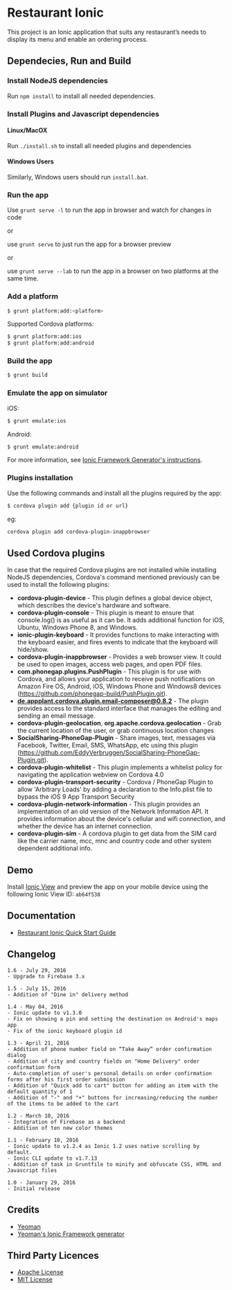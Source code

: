 # Restaurant Ionic
This project is an Ionic application that suits any restaurant’s needs to display its menu and enable an ordering process.

## Dependecies, Run and Build

### Install NodeJS dependencies

Run `npm install` to install all needed dependencies.

### Install Plugins and Javascript dependencies
#### Linux/MacOX
Run `./install.sh` to install all needed plugins and dependencies

#### Windows Users
Similarly, Windows users should run `install.bat`.

### Run the app
Use `grunt serve -l` to run the app in browser and watch for changes in code

or

use `grunt serve` to just run the app for a browser preview

or

use `grunt serve --lab` to run the app in a browser on two platforms at the same time.

### Add a platform

```bash
$ grunt platform:add:<platform>
```

Supported Cordova platforms:

```bash
$ grunt platform:add:ios
$ grunt platform:add:android
```

### Build the app

```bash
$ grunt build
```

### Εmulate the app on simulator
iOS:

```bash
$ grunt emulate:ios
```

Android:

```bash
$ grunt emulate:android
```

For more information, see [Ionic Framework Generator's instructions](https://github.com/diegonetto/generator-ionic).

### Plugins installation

Use the following commands and install all the plugins required by the app:
```bash
$ cordova plugin add {plugin id or url}
```

eg:

```bash
cordova plugin add cordova-plugin-inappbrowser
```

## Used Cordova plugins
In case that the required Cordova plugins are not installed while installing NodeJS dependencies, Cordova's command mentioned previously can be used to install the following plugins:

* **cordova-plugin-device** - This plugin defines a global device object, which describes the device's hardware and software.
* **cordova-plugin-console** - This plugin is meant to ensure that console.log() is as useful as it can be. It adds additional function for iOS, Ubuntu, Windows Phone 8, and Windows.
* **ionic-plugin-keyboard** - It provides functions to make interacting with the keyboard easier, and fires events to indicate that the keyboard will hide/show.
* **cordova-plugin-inappbrowser** - Provides a web browser view. It could be used to open images, access web pages, and open PDF files.
* **com.phonegap.plugins.PushPlugin** - This plugin is for use with Cordova, and allows your application to receive push notifications on Amazon Fire OS, Android, iOS, Windows Phone and Windows8 devices (https://github.com/phonegap-build/PushPlugin.git).
* **de.appplant.cordova.plugin.email-composer@0.8.2** - The plugin provides access to the standard interface that manages the editing and sending an email message.
* **cordova-plugin-geolocation**, **org.apache.cordova.geolocation** - Grab the current location of the user, or grab continuous location changes
* **SocialSharing-PhoneGap-Plugin** - Share images, text, messages via Facebook, Twitter, Email, SMS, WhatsApp, etc using this plugin (https://github.com/EddyVerbruggen/SocialSharing-PhoneGap-Plugin.git).
* **cordova-plugin-whitelist** - This plugin implements a whitelist policy for navigating the application webview on Cordova 4.0
* **cordova-plugin-transport-security** - Cordova / PhoneGap Plugin to allow 'Arbitrary Loads' by adding a declaration to the Info.plist file to bypass the iOS 9 App Transport Security
* **cordova-plugin-network-information** - This plugin provides an implementation of an old version of the Network Information API. It provides information about the device's cellular and wifi connection, and whether the device has an internet connection.
* **cordova-plugin-sim** - A cordova plugin to get data from the SIM card like the carrier name, mcc, mnc and country code and other system dependent additional info.

## Demo
Install [Ionic View](http://view.ionic.io/) and preview the app on your mobile device using the following Ionic View ID: `ab64f538`

## Documentation
* [Restaurant Ionic Quick Start Guide](https://docs.google.com/document/d/1ybqCxaZ-hPG0Qq_O5cwTupAfbkc9XXROaQns5Hk4iI4/edit?usp=sharing)

## Changelog
 ```
1.6 - July 29, 2016
- Upgrade to Firebase 3.x

1.5 - July 15, 2016
- Addition of "Dine in" delivery method

1.4 - May 04, 2016
- Ionic update to v1.3.0
- Fix on showing a pin and setting the destination on Android's maps app
- Fix of the ionic keyboard plugin id

1.3 - April 21, 2016
- Addition of phone number field on “Take Away” order confirmation dialog
- Addition of city and country fields on "Home Delivery" order confirmation form
- Auto-completion of user's personal details on order confirmation forms after his first order submission
- Addition of "Quick add to cart" button for adding an item with the default quantity of 1
- Addition of "-" and "+" buttons for increasing/reducing the number of the items to be added to the cart

1.2 - March 10, 2016
- Integration of Firebase as a backend
- Addition of ten new color themes

1.1 - February 10, 2016
- Ionic update to v1.2.4 as Ionic 1.2 uses native scrolling by default.
- Ionic CLI update to v1.7.13
- Addition of task in Gruntfile to minify and obfuscate CSS, HTML and Javascript files

1.0 - January 29, 2016
- Initial release
```

## Credits

* [Yeoman](http://yeoman.io/)
* [Yeoman's Ionic Framework generator](https://github.com/diegonetto/generator-ionic)

## Third Party Licences
* [Apache License](http://www.apache.org/licenses/)
* [MIT License](https://opensource.org/licenses/MIT)
